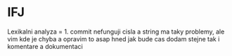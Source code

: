 # IFJ

Lexikalni analyza = 1. commit
  nefunguji cisla a string ma taky problemy, ale vim kde je chyba a opravim to asap hned jak bude cas
  dodam stejne tak i komentare a dokumentaci
